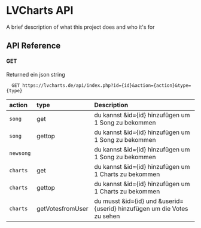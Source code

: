 
# LVCharts API

A brief description of what this project does and who it's for



## API Reference

#### GET

Returned ein json string

```http
  GET https://lvcharts.de/api/index.php?id={id}&action={action}&type={type}
```

| action | type | Description                       |
| :-------- | :-------- | :-------------------------------- |
| `song` | get | du kannst &id={id} hinzufügen um 1 Song zu bekommen |
| `song` | gettop |  du kannst &id={id} hinzufügen um 1 Song zu bekommen |
| `newsong`| | du kannst &id={id} hinzufügen um 1 Song zu bekommen |
| `charts` | get | du kannst &id={id} hinzufügen um 1 Charts zu bekommen |
| `charts` | gettop | du kannst &id={id} hinzufügen um 1 Charts zu bekommen |
| `charts` | getVotesfromUser | du musst &id={id} und &userid={userid} hinzufügen um die Votes zu sehen |
